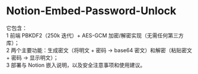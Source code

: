 # Notion-Embed-Password-Unlock
它包含：  
1 前端 PBKDF2（250k 迭代）+ AES-GCM 加密/解密实现（无需任何第三方库）；  
2 两个主要功能：生成密文（将明文 + 密码 → base64 密文）和解密（粘贴密文 + 密码 → 显示明文）；  
3 部署与 Notion 嵌入说明，以及安全注意事项和使用建议。
